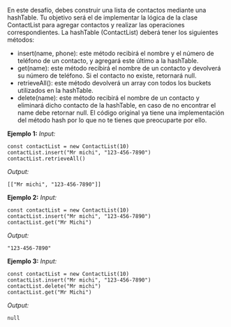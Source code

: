 En este desafío, debes construir una lista de contactos mediante una hashTable.
Tu objetivo será el de implementar la lógica de la clase ContactList para agregar contactos y realizar las operaciones correspondientes.
La hashTable (ContactList) deberá tener los siguientes métodos:
* insert(name, phone): este método recibirá el nombre y el número de teléfono de un contacto, y agregará este último a la hashTable.
* get(name): este método recibirá el nombre de un contacto y devolverá su número de teléfono. Si el contacto no existe, retornará null.
* retrieveAll(): este método devolverá un array con todos los buckets utilizados en la hashTable.
* delete(name): este método recibirá el nombre de un contacto y eliminará dicho contacto de la hashTable, en caso de no encontrar el name debe retornar null.
El código original ya tiene una implementación del método hash por lo que no te tienes que preocuparte por ello.

**Ejemplo 1:**
*Input:*
```
const contactList = new ContactList(10)
contactList.insert("Mr michi", "123-456-7890")
contactList.retrieveAll()
```
*Output:*
```
[["Mr michi", "123-456-7890"]]
```
**Ejemplo 2:**
*Input:*
```
const contactList = new ContactList(10)
contactList.insert("Mr michi", "123-456-7890")
contactList.get("Mr Michi")
```
*Output:*
```
"123-456-7890"
```
**Ejemplo 3:**
*Input:*
```
const contactList = new ContactList(10)
contactList.insert("Mr michi", "123-456-7890")
contactList.delete("Mr michi")
contactList.get("Mr Michi")
```
*Output:*
```
null
```
